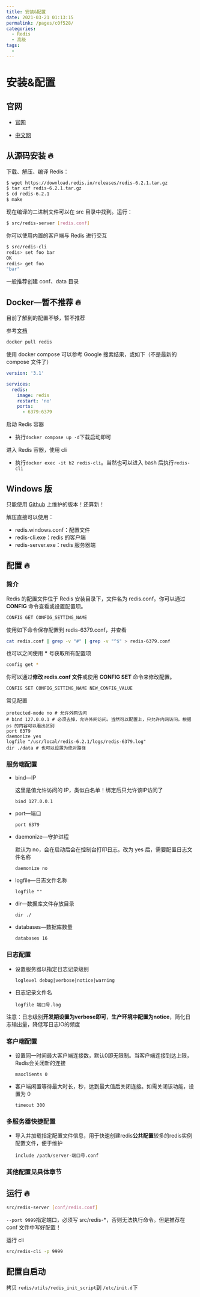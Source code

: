 ```yaml
---
title: 安装&配置
date: 2021-03-21 01:13:15
permalink: /pages/c0f528/
categories:
  - Redis
  - 高级
tags:
  -
---
```


# 安装&配置

## 官网

- [官网](https://redis.io)

- [中文网](http://www.redis.net.cn/)

## 从源码安装 🔥

下载、解压、编译 Redis：

```bash
$ wget https://download.redis.io/releases/redis-6.2.1.tar.gz
$ tar xzf redis-6.2.1.tar.gz
$ cd redis-6.2.1
$ make
```

现在编译的二进制文件可以在 src 目录中找到。运行：

```bash
$ src/redis-server [redis.conf]
```

你可以使用内置的客户端与 Redis 进行交互

```bash
$ src/redis-cli
redis> set foo bar
OK
redis> get foo
"bar"
```

一般推荐创建 conf、data 目录

## Docker—暂不推荐 🔥

目前了解到的配置不够，暂不推荐

参考[文档](https://hub.docker.com/_/redis/)

```bash
docker pull redis
```

使用 docker compose 可以参考 Google 搜索结果，或如下（不是最新的 compose 文件了）

```yml
version: '3.1'

services:
  redis:
    image: redis
    restart: 'no'
    ports:
      - 6379:6379
```

启动 Redis 容器

- 执行`docker compose up -d`下载启动即可

进入 Redis 容器，使用 cli

- 执行`docker exec -it b2 redis-cli`。当然也可以进入 bash 后执行`redis-cli`

## Windows 版

只能使用 [Github](https://github.com/tporadowski/redis) 上维护的版本！还算新！

解压直接可以使用：

- redis.windows.conf：配置文件
- redis-cli.exe：redis 的客户端
- redis-server.exe：redis 服务器端

## 配置 🔥

### 简介

Redis 的配置文件位于 Redis 安装目录下，文件名为 redis.conf。你可以通过 **CONFIG** 命令查看或设置配置项。

```bash
CONFIG GET CONFIG_SETTING_NAME
```

使用如下命令保存配置到 redis-6379.conf，并查看

```bash
cat redis.conf | grep -v "#" | grep -v "^$" > redis-6379.conf
```

也可以之间使用 **\*** 号获取所有配置项

```bash
config get *
```

你可以通过**修改 redis.conf 文件**或使用 **CONFIG SET** 命令来修改配置。

```bash
CONFIG SET CONFIG_SETTING_NAME NEW_CONFIG_VALUE
```



常见配置

```
protected-mode no # 允许外网访问
# bind 127.0.0.1 # 必须去掉，允许外网访问。当然可以配置上，只允许内网访问。根据 ps 的内容可以看出区别
port 6379
daemonize yes
logfile "/usr/local/redis-6.2.1/logs/redis-6379.log"
dir ./data # 也可以设置为绝对路径
```



### 服务端配置

*   bind—IP

    这里是值允许访问的 IP，类似白名单！绑定后只允许该IP访问了

    ```
    bind 127.0.0.1
    ```

*   port—端口

    ```
    port 6379
    ```

*   daemonize—守护进程

    默认为 no，会在启动后会在控制台打印日志。改为 yes 后，需要配置日志文件名称

    ```
    daemonize no
    ```

*   logfile—日志文件名称

    ```
    logfile ""
    ```

*   dir—数据库文件存放目录

    ```
    dir ./
    ```

*   databases—数据库数量

    ```
    databases 16
    ```

    



### 日志配置

*   设置服务器以指定日志记录级别

    ```
    loglevel debug|verbose|notice|warning
    ```

*   日志记录文件名

    ```
    logfile 端口号.log
    ```

注意：日志级别**开发期设置为verbose即可**，**生产环境中配置为notice**，简化日志输出量，降低写日志IO的频度





### 客户端配置

*   设置同一时间最大客户端连接数，默认0即无限制。当客户端连接到达上限，Redis会关闭新的连接

    ```
    maxclients 0
    ```

*   客户端闲置等待最大时长，秒，达到最大值后关闭连接。如需关闭该功能，设置为 0

    ```
    timeout 300
    ```



### 多服务器快捷配置

*   导入并加载指定配置文件信息，用于快速创建redis**公共配置**较多的redis实例配置文件，便于维护

    ```
    include /path/server-端口号.conf
    ```

    

### 其他配置见具体章节



## 运行 🔥

```bash
src/redis-server [conf/redis.conf]
```

`--port 9999`指定端口，必须写 src/redis-\*，否则无法执行命令。但是推荐在 conf 文件中写好配置！

运行 cli

```bash
src/redis-cli -p 9999
```





## 配置自启动

拷贝 `redis/utils/redis_init_script`到 `/etc/init.d`下